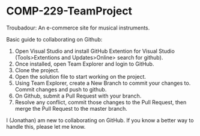 # COMP-229-TeamProject
Troubadour: An e-commerce site for musical instruments.

Basic guide to collaborating on Github:

  1. Open Visual Studio and install GitHub Extention for Visual Studio (Tools>Extentions and Updates>Online> search for github).
  2. Once installed, open Team Explorer and login to GitHub.
  3. Clone the project.
  4. Open the solution file to start working on the project.
  5. Using Team Explorer, create a New Branch to commit your changes to.  Commit changes and push to github.
  6. On Github, submit a Pull Request with your branch.
  7. Resolve any conflict, commit those changes to the Pull Request, then merge the Pull Request to the master branch.

I (Jonathan) am new to collaborating on GitHub.  If you know a better way to handle this, please let me know.
